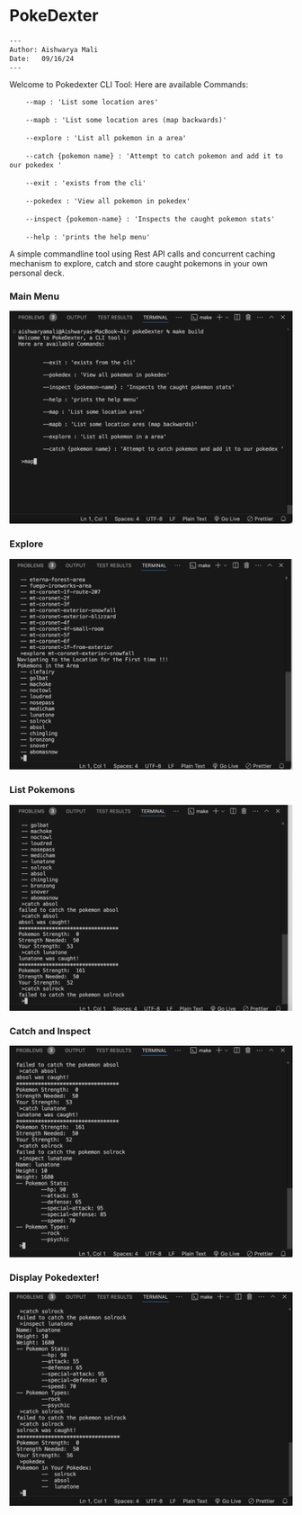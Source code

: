 # PokeDexter

```
---
Author: Aishwarya Mali
Date:   09/16/24
---
```

Welcome to Pokedexter CLI Tool:
Here are available Commands:

        --map : 'List some location ares'

        --mapb : 'List some location ares (map backwards)'

        --explore : 'List all pokemon in a area'

        --catch {pokemon name} : 'Attempt to catch pokemon and add it to our pokedex '

        --exit : 'exists from the cli'

        --pokedex : 'View all pokemon in pokedex'

        --inspect {pokemon-name} : 'Inspects the caught pokemon stats'

        --help : 'prints the help menu'

A simple commandline tool using Rest API calls and concurrent caching mechanism to explore, catch and store caught pokemons in your own personal deck.

### Main Menu

![Main Menu](https://github.com/ashm8206/pokedexter/blob/main/assets/MainMenu.png)

### Explore

![Explore A Location](https://github.com/ashm8206/pokedexter/blob/main/assets/explore.png)

### List Pokemons

![List Pokemon](https://github.com/ashm8206/pokedexter/blob/main/assets/ListPokemon.png)

### Catch and Inspect

![Catch and Inspect](https://github.com/ashm8206/pokedexter/blob/main/assets/CatchAndInspect.png)

### Display Pokedexter!

![Display Pokedex](https://github.com/ashm8206/pokedexter/blob/main/assets/DispayPokeDexter.png)
